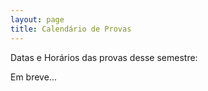 ```yaml
---
layout: page
title: Calendário de Provas
---
```


Datas e Horários das provas desse semestre: 

<!-- <a href="/horarios/provas2.pdf" target="_blank">Provas</a> -->

Em breve...

<!-- ### CC1P43

Provas da turma do <a href="/docs/provas1s.pdf" target="_blank">primeiro ano</a>

### CC5P43 e CC6P43

Provas da turma do <a href="/docs/provas5s.pdf" target="_blank">terceiro ano</a>

### CC7P43 e CC8P43

Provas da turma do <a href="/docs/provas6-7s.pdf" target="_blank">quarto ano</a>
 -->
